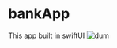 # bankApp
This app built in swiftUI
![dum](https://github.com/guptamohit1907/bankApp/assets/49603650/c894c58e-415f-47b6-b46e-dde204daa609)
